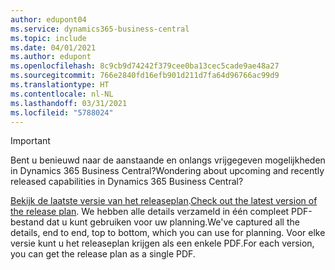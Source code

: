 ```yaml
---
author: edupont04
ms.service: dynamics365-business-central
ms.topic: include
ms.date: 04/01/2021
ms.author: edupont
ms.openlocfilehash: 8c9cb9d74242f379cee0ba13cec5cade9ae48a27
ms.sourcegitcommit: 766e2840fd16efb901d211d7fa64d96766ac99d9
ms.translationtype: HT
ms.contentlocale: nl-NL
ms.lasthandoff: 03/31/2021
ms.locfileid: "5788024"
---
```

> [!IMPORTANT]
>
> <span data-ttu-id="41249-101">Bent u benieuwd naar de aanstaande en onlangs vrijgegeven mogelijkheden in Dynamics 365 Business Central?</span><span class="sxs-lookup"><span data-stu-id="41249-101">Wondering about upcoming and recently released capabilities in Dynamics 365 Business Central?</span></span>
>
> <span data-ttu-id="41249-102">[Bekijk de laatste versie van het releaseplan](/dynamics365/release-plans/).</span><span class="sxs-lookup"><span data-stu-id="41249-102">[Check out the latest version of the release plan](/dynamics365/release-plans/).</span></span> <span data-ttu-id="41249-103">We hebben alle details verzameld in één compleet PDF-bestand dat u kunt gebruiken voor uw planning.</span><span class="sxs-lookup"><span data-stu-id="41249-103">We've captured all the details, end to end, top to bottom, which you can use for planning.</span></span> <span data-ttu-id="41249-104">Voor elke versie kunt u het releaseplan krijgen als een enkele PDF.</span><span class="sxs-lookup"><span data-stu-id="41249-104">For each version, you can get the release plan as a single PDF.</span></span>